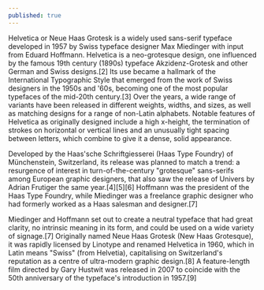 ```yaml
---
published: true
---
```


Helvetica or Neue Haas Grotesk is a widely used sans-serif typeface developed in 1957 by Swiss typeface designer Max Miedinger with input from Eduard Hoffmann. Helvetica is a neo-grotesque design, one influenced by the famous 19th century (1890s) typeface Akzidenz-Grotesk and other German and Swiss designs.[2] Its use became a hallmark of the International Typographic Style that emerged from the work of Swiss designers in the 1950s and '60s, becoming one of the most popular typefaces of the mid-20th century.[3] Over the years, a wide range of variants have been released in different weights, widths, and sizes, as well as matching designs for a range of non-Latin alphabets. Notable features of Helvetica as originally designed include a high x-height, the termination of strokes on horizontal or vertical lines and an unusually tight spacing between letters, which combine to give it a dense, solid appearance.

Developed by the Haas'sche Schriftgiesserei (Haas Type Foundry) of Münchenstein, Switzerland, its release was planned to match a trend: a resurgence of interest in turn-of-the-century "grotesque" sans-serifs among European graphic designers, that also saw the release of Univers by Adrian Frutiger the same year.[4][5][6] Hoffmann was the president of the Haas Type Foundry, while Miedinger was a freelance graphic designer who had formerly worked as a Haas salesman and designer.[7]

Miedinger and Hoffmann set out to create a neutral typeface that had great clarity, no intrinsic meaning in its form, and could be used on a wide variety of signage.[7] Originally named Neue Haas Grotesk (New Haas Grotesque), it was rapidly licensed by Linotype and renamed Helvetica in 1960, which in Latin means "Swiss" (from Helvetia), capitalising on Switzerland's reputation as a centre of ultra-modern graphic design.[8] A feature-length film directed by Gary Hustwit was released in 2007 to coincide with the 50th anniversary of the typeface's introduction in 1957.[9]
